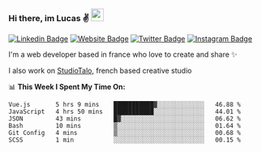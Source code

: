 ### Hi there, im Lucas ✌️ <img src="https://media.giphy.com/media/hvRJCLFzcasrR4ia7z/giphy.gif" width="25px">
[![Linkedin Badge](https://img.shields.io/badge/-LinkedIn-0e76a8?style=flat-square&logo=Linkedin&logoColor=white)](https://www.linkedin.com/in/lucasbellier/)
[![Website Badge](https://img.shields.io/badge/Website-3b5998?style=flat-square&logo=google-chrome&logoColor=white)](https://lucasblr.fr)
[![Twitter Badge](https://img.shields.io/badge/-Twitter-00acee?style=flat-square&logo=Twitter&logoColor=white)](https://twitter.com/ImJustLucas_)
[![Instagram Badge](https://img.shields.io/badge/-Instagram-e4405f?style=flat-square&logo=Instagram&logoColor=white)](https://instagram.com/luuucas.blr/)

I'm a web developer based in france who love to create and share ✨

I also work on [StudioTalo](https://talodev.fr), french based creative studio

📊 **This Week I Spent My Time On:**
<!--START_SECTION:waka-->

```text
Vue.js       5 hrs 9 mins    ███████████▓░░░░░░░░░░░░░   46.88 %
JavaScript   4 hrs 50 mins   ███████████░░░░░░░░░░░░░░   44.01 %
JSON         43 mins         █▓░░░░░░░░░░░░░░░░░░░░░░░   06.62 %
Bash         10 mins         ▒░░░░░░░░░░░░░░░░░░░░░░░░   01.64 %
Git Config   4 mins          ▒░░░░░░░░░░░░░░░░░░░░░░░░   00.68 %
SCSS         1 min           ░░░░░░░░░░░░░░░░░░░░░░░░░   00.15 %
```

<!--END_SECTION:waka-->
